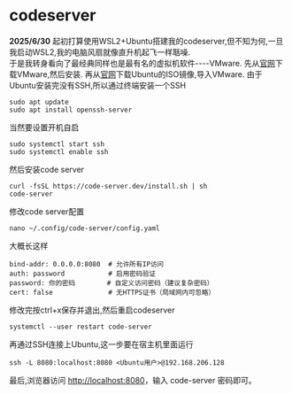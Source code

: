 # codeserver
**2025/6/30**
起初打算使用WSL2+Ubuntu搭建我的codeserver,但不知为何,一旦我启动WSL2,我的电脑风扇就像直升机起飞一样聒噪.  
于是我转身看向了最经典同样也是最有名的虚拟机软件----VMware.
先从[官网](https://www.vmware.com/)下载VMware,然后安装.
再从[官网](https://cn.ubuntu.com/download)下载Ubuntu的ISO镜像,导入VMware.
由于Ubuntu安装完没有SSH,所以通过终端安装一个SSH  
```
sudo apt update
sudo apt install openssh-server
```
当然要设置开机自启  
```
sudo systemctl start ssh
sudo systemctl enable ssh
```
然后安装code server  
```
curl -fsSL https://code-server.dev/install.sh | sh
code-server
```
修改code server配置  
```  
nano ~/.config/code-server/config.yaml
```
大概长这样  
```  
bind-addr: 0.0.0.0:8080  # 允许所有IP访问
auth: password           # 启用密码验证
password: 你的密码        # 自定义访问密码（建议复杂密码）
cert: false              # 无HTTPS证书（局域网内可忽略）
```
修改完按ctrl+x保存并退出,然后重启codeserver
```
systemctl --user restart code-server
```
再通过SSH连接上Ubuntu,这一步要在宿主机里面运行  
```
ssh -L 8080:localhost:8080 <Ubuntu用户>@192.168.206.128
```
最后,浏览器访问 [http://localhost:8080](http://localhost:8080)，输入 code-server 密码即可。